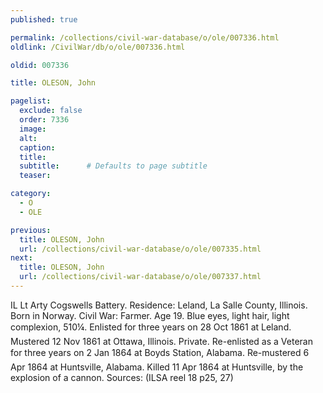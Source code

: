 ```yaml
---
published: true

permalink: /collections/civil-war-database/o/ole/007336.html
oldlink: /CivilWar/db/o/ole/007336.html

oldid: 007336

title: OLESON, John

pagelist:
  exclude: false
  order: 7336
  image: 
  alt:
  caption:
  title:
  subtitle:      # Defaults to page subtitle
  teaser:

category: 
  - O 
  - OLE

previous:
  title: OLESON, John
  url: /collections/civil-war-database/o/ole/007335.html  
next:
  title: OLESON, John
  url: /collections/civil-war-database/o/ole/007337.html   
---
```

IL Lt Arty Cogswells Battery. Residence: Leland, La Salle County, Illinois. Born in Norway. Civil War: Farmer. Age 19. Blue eyes, light hair, light complexion, 5&#146;10&frac14;&#148;. Enlisted for three years on 28 Oct 1861 at Leland. Mustered 12 Nov 1861 at Ottawa, Illinois. Private. Re-enlisted as a Veteran for three years on 2 Jan 1864 at Boyd&#146;s Station, Alabama. Re-mustered 6 Apr 1864 at Huntsville, Alabama. Killed 11 Apr 1864 at Huntsville, by the explosion of a cannon. Sources: (ILSA reel 18 p25, 27)